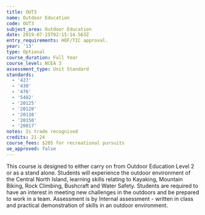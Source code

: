 ```yaml
---
title: OUT3
name: Outdoor Education
code: OUT3
subject_area: Outdoor Education
date: 2019-07-25T02:15:14.563Z
entry_requirements: HOF/TIC approval.
year: '13'
type: Optional
course_duration: Full Year
course_level: NCEA 3
assessment_type: Unit Standard
standards:
  - '427'
  - '430'
  - '476'
  - '5482'
  - '20125'
  - '20128'
  - '20138'
  - '20150'
  - '20817'
notes: Is trade recognised
credits: 21-24
course_fees: $285 for recreational pursuits
ue_approved: false
---
```

This course is designed to either carry on from Outdoor Education Level 2 or as a stand alone. Students will experience the outdoor environment of the Central North Island, learning skills relating to Kayaking, Mountain Biking, Rock Climbing, Bushcraft and Water Safety. Students are required to have an interest in meeting new challenges in the outdoors and be prepared to work in a team. Assessment is by Internal assessment - written in class and practical demonstration of skills in an outdoor environment.
